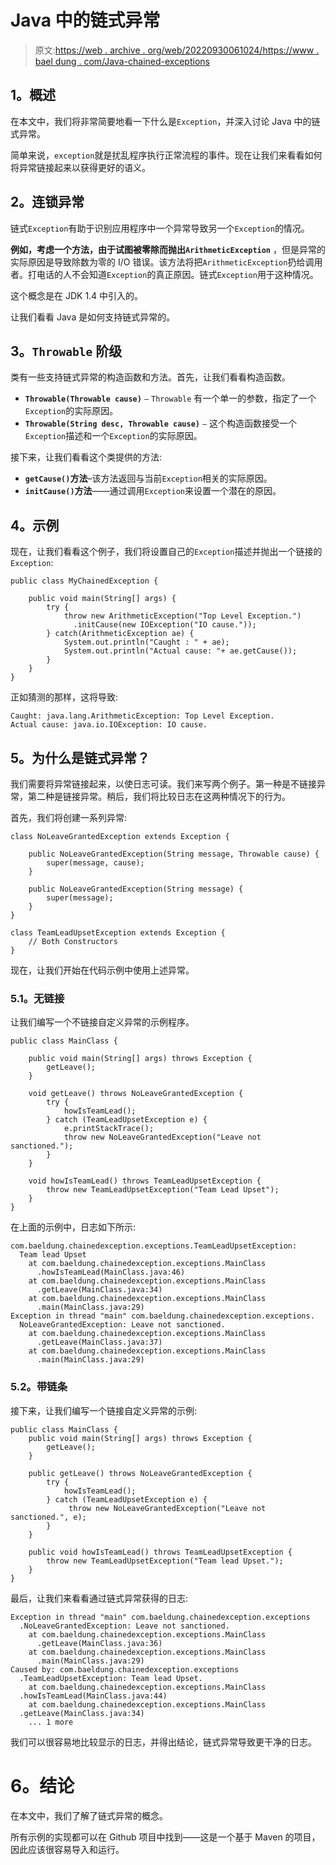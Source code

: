 # Java 中的链式异常

> 原文:[https://web . archive . org/web/20220930061024/https://www . bael dung . com/Java-chained-exceptions](https://web.archive.org/web/20220930061024/https://www.baeldung.com/java-chained-exceptions)

## **1。概述**

在本文中，我们将非常简要地看一下什么是`Exception`，并深入讨论 Java 中的链式异常。

简单来说，`exception`就是扰乱程序执行正常流程的事件。现在让我们来看看如何将异常链接起来以获得更好的语义。

## **2。连锁异常**

链式`Exception`有助于识别应用程序中一个异常导致另一个`Exception`的情况。

**例如，考虑一个方法，由于试图被零除而抛出`ArithmeticException`** ，但是异常的实际原因是导致除数为零的 I/O 错误。该方法将把`ArithmeticException`扔给调用者。打电话的人不会知道`Exception`的真正原因。链式`Exception`用于这种情况。

这个概念是在 JDK 1.4 中引入的。

让我们看看 Java 是如何支持链式异常的。

## **3。`Throwable` 阶级**

类有一些支持链式异常的构造函数和方法。首先，让我们看看构造函数。

*   **`Throwable(Throwable cause)`** `–` `Throwable` 有一个单一的参数，指定了一个`Exception`的实际原因。
*   **`Throwable(String desc, Throwable cause)`** `–` 这个构造函数接受一个`Exception`描述和一个`Exception`的实际原因。

接下来，让我们看看这个类提供的方法:

*   **`getCause()`方法**–该方法返回与当前`Exception`相关的实际原因。
*   **`initCause()`方法**——通过调用`Exception`来设置一个潜在的原因。

## **4。示例**

现在，让我们看看这个例子，我们将设置自己的`Exception`描述并抛出一个链接的`Exception`:

```
public class MyChainedException {

    public void main(String[] args) {
        try {
            throw new ArithmeticException("Top Level Exception.")
              .initCause(new IOException("IO cause."));
        } catch(ArithmeticException ae) {
            System.out.println("Caught : " + ae);
            System.out.println("Actual cause: "+ ae.getCause());
        }
    }    
}
```

正如猜测的那样，这将导致:

```
Caught: java.lang.ArithmeticException: Top Level Exception.
Actual cause: java.io.IOException: IO cause.
```

## **5。为什么是链式异常？**

我们需要将异常链接起来，以使日志可读。我们来写两个例子。第一种是不链接异常，第二种是链接异常。稍后，我们将比较日志在这两种情况下的行为。

首先，我们将创建一系列异常:

```
class NoLeaveGrantedException extends Exception {

    public NoLeaveGrantedException(String message, Throwable cause) {
        super(message, cause);
    }

    public NoLeaveGrantedException(String message) {
        super(message);
    }
}

class TeamLeadUpsetException extends Exception {
    // Both Constructors
}
```

现在，让我们开始在代码示例中使用上述异常。

### **5.1。无链接**

让我们编写一个不链接自定义异常的示例程序。

```
public class MainClass {

    public void main(String[] args) throws Exception {
        getLeave();
    }

    void getLeave() throws NoLeaveGrantedException {
        try {
            howIsTeamLead();
        } catch (TeamLeadUpsetException e) {
            e.printStackTrace();
            throw new NoLeaveGrantedException("Leave not sanctioned.");
        }
    }

    void howIsTeamLead() throws TeamLeadUpsetException {
        throw new TeamLeadUpsetException("Team Lead Upset");
    }
}
```

在上面的示例中，日志如下所示:

```
com.baeldung.chainedexception.exceptions.TeamLeadUpsetException: 
  Team lead Upset
    at com.baeldung.chainedexception.exceptions.MainClass
      .howIsTeamLead(MainClass.java:46)
    at com.baeldung.chainedexception.exceptions.MainClass
      .getLeave(MainClass.java:34)
    at com.baeldung.chainedexception.exceptions.MainClass
      .main(MainClass.java:29)
Exception in thread "main" com.baeldung.chainedexception.exceptions.
  NoLeaveGrantedException: Leave not sanctioned.
    at com.baeldung.chainedexception.exceptions.MainClass
      .getLeave(MainClass.java:37)
    at com.baeldung.chainedexception.exceptions.MainClass
      .main(MainClass.java:29)
```

### 5.2。带链条

接下来，让我们编写一个链接自定义异常的示例:

```
public class MainClass {
    public void main(String[] args) throws Exception {
        getLeave();
    }

    public getLeave() throws NoLeaveGrantedException {
        try {
            howIsTeamLead();
        } catch (TeamLeadUpsetException e) {
             throw new NoLeaveGrantedException("Leave not sanctioned.", e);
        }
    }

    public void howIsTeamLead() throws TeamLeadUpsetException {
        throw new TeamLeadUpsetException("Team lead Upset.");
    }
}
```

最后，让我们来看看通过链式异常获得的日志:

```
Exception in thread "main" com.baeldung.chainedexception.exceptions
  .NoLeaveGrantedException: Leave not sanctioned. 
    at com.baeldung.chainedexception.exceptions.MainClass
      .getLeave(MainClass.java:36) 
    at com.baeldung.chainedexception.exceptions.MainClass
      .main(MainClass.java:29) 
Caused by: com.baeldung.chainedexception.exceptions
  .TeamLeadUpsetException: Team lead Upset.
    at com.baeldung.chainedexception.exceptions.MainClass
  .howIsTeamLead(MainClass.java:44) 
    at com.baeldung.chainedexception.exceptions.MainClass
  .getLeave(MainClass.java:34) 
    ... 1 more
```

我们可以很容易地比较显示的日志，并得出结论，链式异常导致更干净的日志。

# **6。结论**

在本文中，我们了解了链式异常的概念。

所有示例的实现都可以在 Github 项目中找到——这是一个基于 Maven 的项目，因此应该很容易导入和运行。